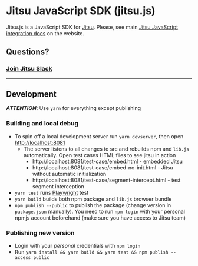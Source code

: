 # Jitsu JavaScript SDK (jitsu.js)

Jitsu.js is a JavaScript SDK for [Jitsu](https://jitsu.com). Please, see
main [Jitsu JavaScript integration docs](https://jitsu.com/docs/jitsu.js) on the website.

## Questions?

### [Join Jitsu Slack](https://jitsu.com/slack)

<hr>


## Development

_**ATTENTION**_: Use `yarn` for everything except publishing

### Building and local debug

 * To spin off a local development server run `yarn devserver`, then open [http://localhost:8081](http://localhost:8081)
   * The server listens to all changes to src and rebuilds npm and `lib.js` automatically. Open test cases HTML files to see
     jitsu in action
     * http://localhost:8081/test-case/embed.html - embedded Jitsu
     * http://localhost:8081/test-case/embed-no-init.html - Jitsu without automatic initialization
     * http://localhost:8081/test-case/segment-intercept.html - test segment interception
 * `yarn test` runs [Playwright](https://playwright.dev/) test
 * `yarn build` builds both npm package and `lib.js` browser bundle
 * `npm publish --public` to publish the package (change version in `package.json` manually). You need to run `npm login` with your personal
npmjs account beforehand (make sure you have access to Jitsu team)

### Publishing new version

 * Login with your *personal* credentials with `npm login`
 * Run `yarn install && yarn build && yarn test && npm publish --access public`